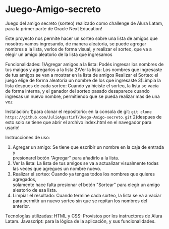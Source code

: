 # Juego-Amigo-secreto
Juego del amigo secreto (sorteo) realizado como challenge de Alura Latam, para la primer parte de Oracle Next Education!

Este proyecto nos permite hacer un sorteo sobre una lista de amigos que nosotros vamos ingresando, de manera aleatoria, se puede agregar nombres a la lista, verlos de forma visual, y realizar el sorteo, que va a elegir un amigo aleatorio de la lista que ingresamos

Funcionalidades:
  1)Agregar amigos a la lista: Podés ingresar los nombres de tus maigos y agregarlos a la     lista
  2)Ver la lista: Los nombres que ingresaste de tus amigos se van a mostrar en la lista       de amigos
    Realizar el Sorteo: el juego elige de forma aleatoria un nombre de los que ingresaste
  3)Limpia la lista despues de cada sorteo: Cuando ya hiciste el sorteo, la lista se          vacía de forma interna, y el ganador del sorteo pasado desaparece cuando ingresas un      nuevo nombre, permitiendo que se pueda realizar mas de una vez


Instalación:
  1)para clonar el repositorio:
    en la consola de git:
    ```git clone https://github.com/JulioAgustinT/Juego-Amigo-secreto.git```
  2)despues de esto solo se tiene que abrir el archivo index.html en el navegador para        usarlo!


Instrucciones de uso: 
  1) Agregar un amigo: Se tiene que escribir un nombre en la caja de entrada y       
     presionarel botón "Agregar" para añadirlo a la lista.
  2) Ver la lista: La lista de tus amigos se va a actualizar visualmente todas las veces       que agregues un nombre nuevo.
  3) Realizar el sorteo: Cuando ya tengas todos los nombres que quieres agregados,       
     solamente hace falta presionar el botón "Sortear" para elegir un amigo aleatorio de       esa lista.
  4) Limpiar el resultado: Cuando termine cada sorteo, la lista se va a vaciar para            permitir un nuevo sorteo sin que se repitan los nombres del anterior.

Tecnologías utilizadas:
HTML y CSS: Provistos por los instructores de Alura Latam.
Javascript: para la lógica de la aplicación, y sus funcionalidades.


